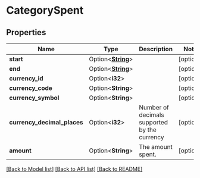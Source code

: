 # CategorySpent

## Properties

Name | Type | Description | Notes
------------ | ------------- | ------------- | -------------
**start** | Option<[**String**](string.md)> |  | [optional]
**end** | Option<[**String**](string.md)> |  | [optional]
**currency_id** | Option<**i32**> |  | [optional]
**currency_code** | Option<**String**> |  | [optional]
**currency_symbol** | Option<**String**> |  | [optional]
**currency_decimal_places** | Option<**i32**> | Number of decimals supported by the currency | [optional]
**amount** | Option<**String**> | The amount spent. | [optional]

[[Back to Model list]](../README.md#documentation-for-models) [[Back to API list]](../README.md#documentation-for-api-endpoints) [[Back to README]](../README.md)


